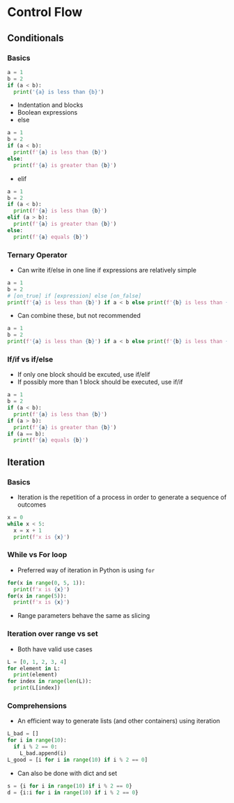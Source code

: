 # Control Flow

## Conditionals
### Basics
```Python
a = 1
b = 2
if (a < b):
  print('{a} is less than {b}')
```
* Indentation and blocks
* Boolean expressions
* else
```Python
a = 1
b = 2
if (a < b):
  print(f'{a} is less than {b}')
else:
  print(f'{a} is greater than {b}')
```
* elif
```Python
a = 1
b = 2
if (a < b):
  print(f'{a} is less than {b}')
elif (a > b):
  print(f'{a} is greater than {b}')
else:
  print(f'{a} equals {b}')
```

### Ternary Operator
* Can write if/else in one line if expressions are relatively simple
```Python
a = 1
b = 2
# [on_true] if [expression] else [on_false]
print(f'{a} is less than {b}') if a < b else print(f'{b} is less than {a}')
```
* Can combine these, but not recommended
```Python
a = 1
b = 2
print(f'{a} is less than {b}') if a < b else print(f'{b} is less than {a}') if b < a else print(f'{a} equals {b}')
```

### If/if vs if/else
* If only one block should be excuted, use if/elif
* If possibly more than 1 block should be executed, use if/if
```Python
a = 1
b = 2
if (a < b):
  print(f'{a} is less than {b}')
if (a > b):
  print(f'{a} is greater than {b}')
if (a == b):
  print(f'{a} equals {b}')
```

## Iteration
### Basics
* Iteration is the repetition of a process in order to generate a sequence of outcomes
```Python
x = 0
while x < 5:
  x = x + 1
  print(f'x is {x}')
```

### While vs For loop
* Preferred way of iteration in Python is using ```for```
```Python
for(x in range(0, 5, 1)):
  print(f'x is {x}')
for(x in range(5)):
  print(f'x is {x}')
```
* Range parameters behave the same as slicing

### Iteration over range vs set
* Both have valid use cases
```Python
L = [0, 1, 2, 3, 4]
for element in L:
  print(element)
for index in range(len(L)):
  print(L[index])
```

### Comprehensions
* An efficient way to generate lists (and other containers) using iteration
```Python
L_bad = []
for i in range(10):
  if i % 2 == 0:
    L_bad.append(i)
L_good = [i for i in range(10) if i % 2 == 0]
```
* Can also be done with dict and set
```Python
s = {i for i in range(10) if i % 2 == 0}
d = {i:i for i in range(10) if i % 2 == 0}
```
